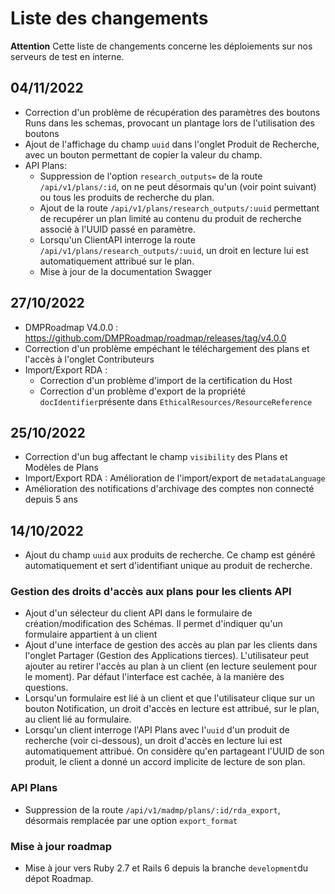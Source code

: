 # Liste des changements

**Attention** Cette liste de changements concerne les déploiements sur nos serveurs de test en interne. 

## 04/11/2022
- Correction d'un problème de récupération des paramètres des boutons Runs dans les schemas, provocant un plantage lors de l'utilisation des boutons
- Ajout de l'affichage du champ `uuid` dans l'onglet Produit de Recherche, avec un bouton permettant de copier la valeur du champ.
- API Plans: 
  - Suppression de l'option `research_outputs=` de la route `/api/v1/plans/:id`, on ne peut désormais qu'un (voir point suivant) ou tous les produits de recherche du plan.
  - Ajout de la route `/api/v1/plans/research_outputs/:uuid` permettant de recupérer un plan limité au contenu du produit de recherche associé à l'UUID passé en paramètre.
  - Lorsqu'un ClientAPI interroge la route `/api/v1/plans/research_outputs/:uuid`, un droit en lecture lui est automatiquement attribué sur le plan.
  - Mise à jour de la documentation Swagger

## 27/10/2022
- DMPRoadmap V4.0.0 : https://github.com/DMPRoadmap/roadmap/releases/tag/v4.0.0
- Correction d'un problème empéchant le téléchargement des plans et l'accès à l'onglet Contributeurs
- Import/Export RDA : 
  - Correction d'un problème d'import de la certification du Host 
  - Correction d'un problème d'export de la propriété `docIdentifier`présente dans `EthicalResources/ResourceReference`

## 25/10/2022
- Correction d'un bug affectant le champ `visibility` des Plans et Modèles de Plans
- Import/Export RDA : Amélioration de l'import/export de `metadataLanguage`
- Amélioration des notifications d'archivage des comptes non connecté depuis 5 ans

## 14/10/2022
- Ajout du champ `uuid` aux produits de recherche. Ce champ est généré automatiquement et sert d'identifiant unique au produit de recherche.

### Gestion des droits d'accès aux plans pour les clients API

- Ajout d'un sélecteur du client API dans le formulaire de création/modification des Schémas. Il permet d'indiquer qu'un formulaire appartient à un client
- Ajout d'une interface de gestion des accès au plan par les clients dans l'onglet Partager (Gestion des Applications tierces). L'utilisateur peut ajouter au retirer l'accès au plan à un client (en lecture seulement pour le moment). Par défaut l'interface est cachée, à la manière des questions.
- Lorsqu'un formulaire est lié à un client et que l'utilisateur clique sur un bouton Notification, un droit d'accès en lecture est attribué, sur le plan, au client lié au formulaire.
- Lorsqu'un client interroge l'API Plans avec l'`uuid` d'un produit de recherche (voir ci-dessous), un droit d'accès en lecture lui est automatiquement attribué. On considère qu'en partageant l'UUID de son produit, le client a donné un accord implicite de lecture de son plan.

### API Plans
- Suppression de la route `/api/v1/madmp/plans/:id/rda_export`, désormais remplacée par une option `export_format`

### Mise à jour roadmap
- Mise à jour vers Ruby 2.7 et Rails 6 depuis la branche `development`du dépot Roadmap.